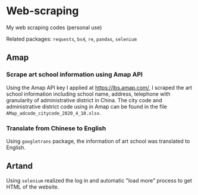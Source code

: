# Web-scraping
My web scraping codes (personal use)

Related packages: `requests`, `bs4`, `re`, `pandas`, `selenium`

## Amap
### Scrape art school information using Amap API

Using the Amap API key I applied at https://lbs.amap.com/, I scraped the art school information including school name, address, telephone with granularity of administrative district in China. The city code and administrative district code using in Amap can be found in the file `AMap_adcode_citycode_2020_4_10.xlsx`.

### Translate from Chinese to English

Using `googletrans` package, the information of art school was translated to English.


## Artand

Using `selenium` realized the log in and automatic "load more" process to get HTML of the website.


